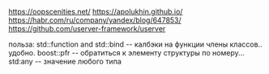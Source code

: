 https://oopscenities.net/
https://apolukhin.github.io/
https://habr.com/ru/company/yandex/blog/647853/
https://github.com/userver-framework/userver

польза:
std::function and std::bind  -- калбэки на функции члены классов.. удобно.
boost::pfr -- обратиться к элементу структуры по номеру...
std:any -- значение любого типа
